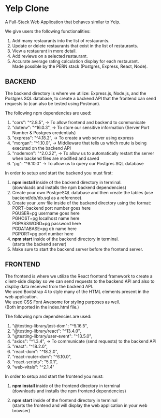 # Yelp Clone

A Full-Stack Web Application that behaves similar to Yelp. <br>

We give users the following functionalities: <br>

1. Add many restaurants into the list of restaurants. <br>
2. Update or delete restaurants that exist in the list of restaurants. <br>
3. View a restaurant in more detail. <br>
4. Add reviews on a selected restaurant. <br>
5. Accurate average rating calculation display for each restaurant. <br>
   Made possible by the PERN stack (Postgres, Express, React, Node). <br>

## BACKEND

The backend directory is where we utilize: Express.js, Node.js, and the Postgres SQL database, to create a backend API that the frontend can send requests to (can also be tested using Postman). <br>

The following npm dependencies are used: <br>

1. "cors": "^2.8.5", -> To allow frontend and backend to communicate <br>
2. "dotenv": "^16.0.3", -> To store our sensitive information (Server Port Number & Postgres credentials) <br>
3. "express": "^4.18.2", -> To create a web server using express <br>
4. "morgan": "^1.10.0", -> Middleware that tells us which route is being executed on the backend API <br>
5. "nodemon": "^2.0.22", -> To allow us to automatically restart the server when backend files are modified and saved <br>
6. "pg": "^8.10.0" -> To allow us to query our Postgres SQL database <br>

In order to setup and start the backend you must first: <br>

1. **npm install** inside of the backend directory in terminal. <br>
   (downloads and installs the npm backend dependencies) <br>
2. Create your own PostgreSQL database and then create the tables (use backend/db/db.sql as a reference). <br>
3. Create your .env file inside of the backend directory using the format: <br>
   PORT=backend port number goes here <br>
   PGUSER=pg username goes here <br>
   PGHOST=pg localhost name here <br>
   PGPASSWORD=pg password here <br>
   PGDATABASE=pg db name here <br>
   PGPORT=pg port number here <br>
4. **npm start** inside of the backend directory in terminal. <br>
   (starts the backend server) <br>
5. Make sure to start the backend server before the frontend server. <br>

## FRONTEND

The frontend is where we utilize the React frontend framework to create a client-side display so we can send requests to the backend API and also to display data received from the backend API. <br>
We used Bootstrap 4 to style many of the HTML elements present in the web application. <br>
We used CSS Font Awesome for styling purposes as well. <br>
(Both imported in the index.html file.) <br>

The following npm dependencies are used: <br>

1. "@testing-library/jest-dom": "^5.16.5", <br>
2. "@testing-library/react": "^13.4.0", <br>
3. "@testing-library/user-event": "^13.5.0", <br>
4. "axios": "^1.3.4", -> To communicate (send requests) to the backend API <br>
5. "react": "^18.2.0", <br>
6. "react-dom": "^18.2.0", <br>
7. "react-router-dom": "^6.10.0", <br>
8. "react-scripts": "5.0.1", <br>
9. "web-vitals": "^2.1.4" <br>

In order to setup and start the frontend you must: <br>

1. **npm install** inside of the frontend directory in terminal<br>
   (downloads and installs the npm frontend dependencies) <br>

2. **npm start** inside of the frontend directory in terminal<br>
   (starts the frontend and will display the web application in your web browser) <br>
